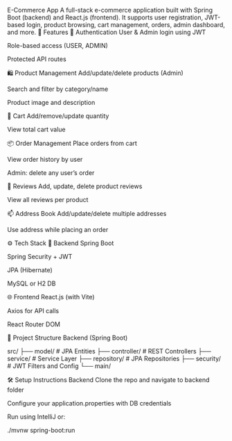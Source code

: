 E-Commerce App
A full-stack e-commerce application built with Spring Boot (backend) and React.js (frontend). It supports user registration, JWT-based login, product browsing, cart management, orders, admin dashboard, and more.
🚀 Features
👤 Authentication
User & Admin login using JWT

Role-based access (USER, ADMIN)

Protected API routes

🛍️ Product Management
Add/update/delete products (Admin)

Search and filter by category/name

Product image and description

🛒 Cart
Add/remove/update quantity

View total cart value

📦 Order Management
Place orders from cart

View order history by user

Admin: delete any user’s order

📝 Reviews
Add, update, delete product reviews

View all reviews per product

📫 Address Book
Add/update/delete multiple addresses

Use address while placing an order

⚙️ Tech Stack
🧠 Backend
Spring Boot

Spring Security + JWT

JPA (Hibernate)

MySQL or H2 DB

🌐 Frontend
React.js (with Vite)

Axios for API calls

React Router DOM

📁 Project Structure
Backend (Spring Boot)

src/
├── model/           # JPA Entities
├── controller/      # REST Controllers
├── service/         # Service Layer
├── repository/      # JPA Repositories
├── security/        # JWT Filters and Config
└── main/

🛠️ Setup Instructions
Backend
Clone the repo and navigate to backend folder

Configure your application.properties with DB credentials

Run using IntelliJ or:

./mvnw spring-boot:run
